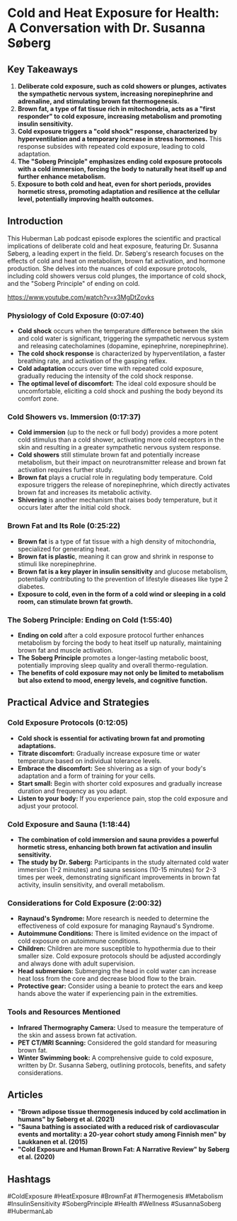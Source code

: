 # Cold and Heat Exposure for Health: A Conversation with Dr. Susanna Søberg 

## Key Takeaways
1. **Deliberate cold exposure, such as cold showers or plunges, activates the sympathetic nervous system, increasing norepinephrine and adrenaline, and stimulating brown fat thermogenesis.**
2. **Brown fat, a type of fat tissue rich in mitochondria, acts as a "first responder" to cold exposure, increasing metabolism and promoting insulin sensitivity.** 
3. **Cold exposure triggers a "cold shock" response, characterized by hyperventilation and a temporary increase in stress hormones.** This response subsides with repeated cold exposure, leading to cold adaptation.
4. **The "Soberg Principle" emphasizes ending cold exposure protocols with a cold immersion, forcing the body to naturally heat itself up and further enhance metabolism.**
5. **Exposure to both cold and heat, even for short periods, provides hormetic stress, promoting adaptation and resilience at the cellular level, potentially improving health outcomes.**

## Introduction

This Huberman Lab podcast episode explores the scientific and practical implications of deliberate cold and heat exposure, featuring Dr. Susanna Søberg, a leading expert in the field. Dr. Søberg's research focuses on the effects of cold and heat on metabolism, brown fat activation, and hormone production. She delves into the nuances of cold exposure protocols, including cold showers versus cold plunges, the importance of cold shock, and the "Soberg Principle" of ending on cold.

https://www.youtube.com/watch?v=x3MgDtZovks

### Physiology of Cold Exposure (0:07:40)

- **Cold shock** occurs when the temperature difference between the skin and cold water is significant, triggering the sympathetic nervous system and releasing catecholamines (dopamine, epinephrine, norepinephrine).
- **The cold shock response** is characterized by hyperventilation, a faster breathing rate, and activation of the gasping reflex.
- **Cold adaptation** occurs over time with repeated cold exposure, gradually reducing the intensity of the cold shock response.
- **The optimal level of discomfort:** The ideal cold exposure should be uncomfortable, eliciting a cold shock and pushing the body beyond its comfort zone.

### Cold Showers vs. Immersion (0:17:37)

- **Cold immersion** (up to the neck or full body) provides a more potent cold stimulus than a cold shower, activating more cold receptors in the skin and resulting in a greater sympathetic nervous system response.
- **Cold showers** still stimulate brown fat and potentially increase metabolism, but their impact on neurotransmitter release and brown fat activation requires further study.
- **Brown fat** plays a crucial role in regulating body temperature. Cold exposure triggers the release of norepinephrine, which directly activates brown fat and increases its metabolic activity.
- **Shivering** is another mechanism that raises body temperature, but it occurs later after the initial cold shock.

### Brown Fat and Its Role (0:25:22)

- **Brown fat** is a type of fat tissue with a high density of mitochondria, specialized for generating heat. 
- **Brown fat is plastic**, meaning it can grow and shrink in response to stimuli like norepinephrine.
- **Brown fat is a key player in insulin sensitivity** and glucose metabolism, potentially contributing to the prevention of lifestyle diseases like type 2 diabetes.
- **Exposure to cold, even in the form of a cold wind or sleeping in a cold room, can stimulate brown fat growth.**

###  The Soberg Principle: Ending on Cold (1:55:40)

- **Ending on cold** after a cold exposure protocol further enhances metabolism by forcing the body to heat itself up naturally, maintaining brown fat and muscle activation.
- **The Soberg Principle** promotes a longer-lasting metabolic boost, potentially improving sleep quality and overall thermo-regulation.
- **The benefits of cold exposure may not only be limited to metabolism but also extend to mood, energy levels, and cognitive function.**

## Practical Advice and Strategies

### Cold Exposure Protocols (0:12:05)

- **Cold shock is essential for activating brown fat and promoting adaptations.**  
- **Titrate discomfort:** Gradually increase exposure time or water temperature based on individual tolerance levels.
- **Embrace the discomfort:** See shivering as a sign of your body's adaptation and a form of training for your cells.
- **Start small:** Begin with shorter cold exposures and gradually increase duration and frequency as you adapt.
- **Listen to your body:** If you experience pain, stop the cold exposure and adjust your protocol.

### Cold Exposure and Sauna (1:18:44)

- **The combination of cold immersion and sauna provides a powerful hormetic stress, enhancing both brown fat activation and insulin sensitivity.**
- **The study by Dr. Søberg:** Participants in the study alternated cold water immersion (1-2 minutes) and sauna sessions (10-15 minutes) for 2-3 times per week, demonstrating significant improvements in brown fat activity, insulin sensitivity, and overall metabolism.

### Considerations for Cold Exposure (2:00:32)

- **Raynaud's Syndrome:** More research is needed to determine the effectiveness of cold exposure for managing Raynaud's Syndrome.
- **Autoimmune Conditions:**  There is limited evidence on the impact of cold exposure on autoimmune conditions.
- **Children:**  Children are more susceptible to hypothermia due to their smaller size. Cold exposure protocols should be adjusted accordingly and always done with adult supervision.
- **Head submersion:** Submerging the head in cold water can increase heat loss from the core and decrease blood flow to the brain.
- **Protective gear:** Consider using a beanie to protect the ears and keep hands above the water if experiencing pain in the extremities.

###  Tools and Resources Mentioned

- **Infrared Thermography Camera:** Used to measure the temperature of the skin and assess brown fat activation.
- **PET CT/MRI Scanning:** Considered the gold standard for measuring brown fat.
- **Winter Swimming book:**  A comprehensive guide to cold exposure, written by Dr. Susanna Søberg, outlining protocols, benefits, and safety considerations.

## Articles

- **"Brown adipose tissue thermogenesis induced by cold acclimation in humans" by Søberg et al. (2021)**
- **"Sauna bathing is associated with a reduced risk of cardiovascular events and mortality: a 20-year cohort study among Finnish men" by Laukkanen et al. (2015)**
- **"Cold Exposure and Human Brown Fat: A Narrative Review" by Søberg et al. (2020)**

## Hashtags

#ColdExposure #HeatExposure #BrownFat #Thermogenesis #Metabolism #InsulinSensitivity #SobergPrinciple #Health #Wellness #SusannaSoberg #HubermanLab  
